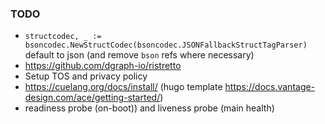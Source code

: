 ### TODO

-   `structcodec, _ := bsoncodec.NewStructCodec(bsoncodec.JSONFallbackStructTagParser)` default to json (and remove `bson` refs where necessary)
-   https://github.com/dgraph-io/ristretto
-   Setup TOS and privacy policy
-   https://cuelang.org/docs/install/ (hugo template https://docs.vantage-design.com/ace/getting-started/)
-   readiness probe (on-boot)) and liveness probe (main health)
